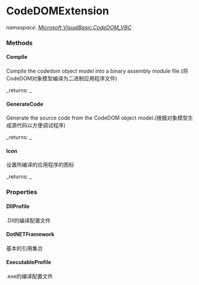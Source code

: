 ﻿
# CodeDOMExtension
_namespace: [Microsoft.VisualBasic.CodeDOM_VBC](N-Microsoft.VisualBasic.CodeDOM_VBC.md)_



### Methods

#### Compile
Compile the codedom object model into a binary assembly module file.(将CodeDOM对象模型编译为二进制应用程序文件)

_returns: _
#### GenerateCode
Generate the source code from the CodeDOM object model.(根据对象模型生成源代码以方便调试程序)

_returns: _
#### Icon
设置所编译的应用程序的图标

_returns: _


### Properties

#### DllProfile
.Dll的编译配置文件
#### DotNETFramework
基本的引用集合
#### ExecutableProfile
.exe的编译配置文件

